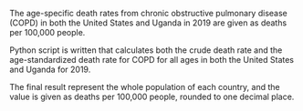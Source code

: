 The age-specific death rates from chronic obstructive pulmonary disease (COPD) in both the United States and Uganda in 2019 are given as deaths per 100,000 people.

Python script is written that calculates both the crude death rate and the age-standardized death rate for COPD for all ages in both the United States and Uganda for 2019.

The final result represent the whole population of each country, and the value is given as deaths per 100,000 people, rounded to one decimal place.

